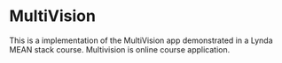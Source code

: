 # MultiVision
This is a implementation of the MultiVision app demonstrated in a Lynda MEAN stack course. Multivision is online course application.
